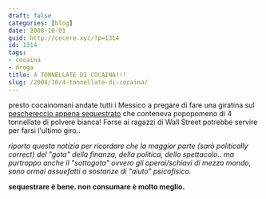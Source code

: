 ```yaml
---
draft: false
categories: [blog]
date: 2008-10-01
guid: http://cecere.xyz/?p=1314
id: 1314
tags:
- cocaina
- droga
title: 4 TONNELLATE DI COCAINA!!!
slug: /2008/10/4-tonnellate-di-cocaina/
---
```


presto cocainomani andate tutti i Messico a pregare di fare una giratina sul [peschereccio appena sequestrato](http://www.ansa.it/site/notizie/awnplus/topnews/news/2008-09-30_130234140.html) che conteneva popopomeno di 4 tonnellate di polvere bianca! Forse ai ragazzi di Wall Street potrebbe servire per farsi l'ultimo giro..

_riporto questa notizia per ricordare che la maggior parte (sarò politically correct) del "gota" della finanza, della politica, dello spettacolo.. ma purtroppo anche il "sottogota" ovvero gli operai/schiavi di mezzo mondo, sono ormai assuefatti a sostanze di "aiuto" psicofisico._

**sequestrare è bene. non consumare è molto meglio.**